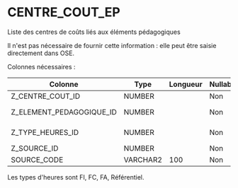 # CENTRE_COUT_EP

Liste des centres de coûts liés aux éléments pédagogiques

Il n'est pas nécessaire de fournir cette information : elle peut être saisie directement dans OSE.

Colonnes nécessaires :

|Colonne                 |Type    |Longueur|Nullable|Commentaire                        |
|------------------------|--------|--------|--------|-----------------------------------|
|Z_CENTRE_COUT_ID        |NUMBER  |        |Non     |==> CENTRE_COUT.SOURCE_CODE        |
|Z_ELEMENT_PEDAGOGIQUE_ID|NUMBER  |        |Non     |==> ELEMENT_PEDAGOGIQUE.SOURCE_CODE|
|Z_TYPE_HEURES_ID        |NUMBER  |        |Non     |==> TYPE_HEURES.CODE (fi, fa, fc, fc_majorees ou referentiel) |
|Z_SOURCE_ID             |NUMBER  |        |Non     |==> SOURCE.CODE                    |
|SOURCE_CODE             |VARCHAR2|100     |Non     |                                   |

Les types d'heures sont FI, FC, FA, Référentiel.